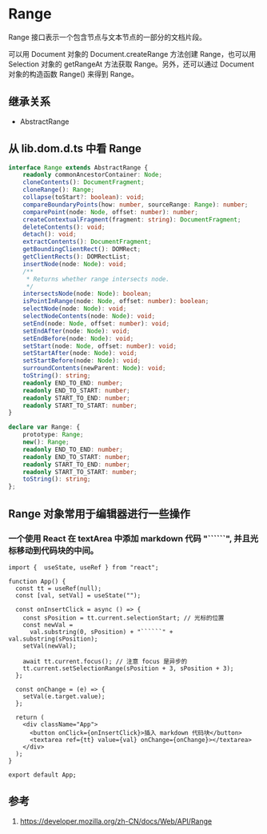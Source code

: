 # Range

Range 接口表示一个包含节点与文本节点的一部分的文档片段。

可以用 Document 对象的 Document.createRange 方法创建 Range，也可以用 Selection 对象的 getRangeAt 方法获取 Range。另外，还可以通过 Document 对象的构造函数 Range() 来得到 Range。

## 继承关系

- AbstractRange

## 从 lib.dom.d.ts 中看 Range

```ts
interface Range extends AbstractRange {
    readonly commonAncestorContainer: Node;
    cloneContents(): DocumentFragment;
    cloneRange(): Range;
    collapse(toStart?: boolean): void;
    compareBoundaryPoints(how: number, sourceRange: Range): number;
    comparePoint(node: Node, offset: number): number;
    createContextualFragment(fragment: string): DocumentFragment;
    deleteContents(): void;
    detach(): void;
    extractContents(): DocumentFragment;
    getBoundingClientRect(): DOMRect;
    getClientRects(): DOMRectList;
    insertNode(node: Node): void;
    /**
     * Returns whether range intersects node.
     */
    intersectsNode(node: Node): boolean;
    isPointInRange(node: Node, offset: number): boolean;
    selectNode(node: Node): void;
    selectNodeContents(node: Node): void;
    setEnd(node: Node, offset: number): void;
    setEndAfter(node: Node): void;
    setEndBefore(node: Node): void;
    setStart(node: Node, offset: number): void;
    setStartAfter(node: Node): void;
    setStartBefore(node: Node): void;
    surroundContents(newParent: Node): void;
    toString(): string;
    readonly END_TO_END: number;
    readonly END_TO_START: number;
    readonly START_TO_END: number;
    readonly START_TO_START: number;
}

declare var Range: {
    prototype: Range;
    new(): Range;
    readonly END_TO_END: number;
    readonly END_TO_START: number;
    readonly START_TO_END: number;
    readonly START_TO_START: number;
    toString(): string;
};
```

## Range 对象常用于编辑器进行一些操作

### 一个使用 React 在 textArea 中添加 markdown 代码 "``````", 并且光标移动到代码块的中间。

```tsx
import {  useState, useRef } from "react";

function App() {
  const tt = useRef(null);
  const [val, setVal] = useState("");

  const onInsertClick = async () => {
    const sPosition = tt.current.selectionStart; // 光标的位置
    const newVal =
      val.substring(0, sPosition) + "``````" + val.substring(sPosition);
    setVal(newVal);

    await tt.current.focus(); // 注意 focus 是异步的
    tt.current.setSelectionRange(sPosition + 3, sPosition + 3);
  };

  const onChange = (e) => {
    setVal(e.target.value);
  };

  return (
    <div className="App">
      <button onClick={onInsertClick}>插入 markdown 代码块</button>
      <textarea ref={tt} value={val} onChange={onChange}></textarea>
    </div>
  );
}

export default App;

```
## 参考

1. https://developer.mozilla.org/zh-CN/docs/Web/API/Range